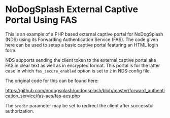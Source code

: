 # NoDogSplash External Captive Portal Using FAS

This is an example of a PHP based external captive portal for NoDogSplash (NDS) using its Forwarding Authentication Service (FAS). The code given here can be used to setup a basic captive portal featuring an HTML login form.

NDS supports sending the client token to the external captive portal aka FAS in clear text as well as in encrypted format. This portal is for the latter case in which `fas_secure_enabled` option is set to `2` in NDS config file.

The original code for this can be found here:

https://github.com/nodogsplash/nodogsplash/blob/master/forward_authentication_service/fas-aes/fas-aes.php

The `$redir` parameter may be set to redirect the client after successful authorization.
